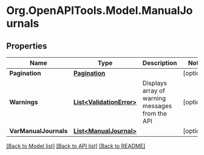# Org.OpenAPITools.Model.ManualJournals

## Properties

Name | Type | Description | Notes
------------ | ------------- | ------------- | -------------
**Pagination** | [**Pagination**](Pagination.md) |  | [optional] 
**Warnings** | [**List&lt;ValidationError&gt;**](ValidationError.md) | Displays array of warning messages from the API | [optional] 
**VarManualJournals** | [**List&lt;ManualJournal&gt;**](ManualJournal.md) |  | [optional] 

[[Back to Model list]](../README.md#documentation-for-models) [[Back to API list]](../README.md#documentation-for-api-endpoints) [[Back to README]](../README.md)

